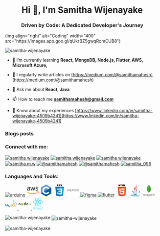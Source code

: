 <h1 align="center">Hi 👋, I'm Samitha Wijenayake</h1>
<h3 align="center">Driven by Code: A Dedicated Developer's Journey</h3>
(img align="right" alt="Coding" width="400" src="https://images.app.goo.gl/qUkrBZ5gwqRomCUB8")

<p align="left"> <img src="https://komarev.com/ghpvc/?username=samitha-wijenayake&label=Profile%20views&color=0e75b6&style=flat" alt="samitha-wijenayake" /> </p>

- 🌱 I’m currently learning **React, MongoDB, Node.js, Flutter, AWS, Microsoft Azure,**

- 📝 I regularly write articles on [https://medium.com/@samithamahesh](https://medium.com/@samithamahesh)

- 💬 Ask me about **React, Java**

- 📫 How to reach me **samithamahesh@gmail.com**

- 📄 Know about my experiences [https://www.linkedin.com/in/samitha-wijenayake-4509b4241](https://www.linkedin.com/in/samitha-wijenayake-4509b4241)

### Blogs posts
<!-- BLOG-POST-LIST:START -->
<!-- BLOG-POST-LIST:END -->

<h3 align="left">Connect with me:</h3>
<p align="left">
<a href="https://linkedin.com/in/samitha wijenayake" target="blank"><img align="center" src="https://raw.githubusercontent.com/rahuldkjain/github-profile-readme-generator/master/src/images/icons/Social/linked-in-alt.svg" alt="samitha wijenayake" height="30" width="40" /></a>
<a href="https://stackoverflow.com/users/samitha wijenayake" target="blank"><img align="center" src="https://raw.githubusercontent.com/rahuldkjain/github-profile-readme-generator/master/src/images/icons/Social/stack-overflow.svg" alt="samitha wijenayake" height="30" width="40" /></a>
<a href="https://fb.com/samitha wijenayake" target="blank"><img align="center" src="https://raw.githubusercontent.com/rahuldkjain/github-profile-readme-generator/master/src/images/icons/Social/facebook.svg" alt="samitha wijenayake" height="30" width="40" /></a>
<a href="https://instagram.com/samitha.m.w" target="blank"><img align="center" src="https://raw.githubusercontent.com/rahuldkjain/github-profile-readme-generator/master/src/images/icons/Social/instagram.svg" alt="samitha.m.w" height="30" width="40" /></a>
<a href="https://medium.com/@samithamahesh" target="blank"><img align="center" src="https://raw.githubusercontent.com/rahuldkjain/github-profile-readme-generator/master/src/images/icons/Social/medium.svg" alt="@samithamahesh" height="30" width="40" /></a>
<a href="https://www.hackerrank.com/@samithamahesh" target="blank"><img align="center" src="https://raw.githubusercontent.com/rahuldkjain/github-profile-readme-generator/master/src/images/icons/Social/hackerrank.svg" alt="@samithamahesh" height="30" width="40" /></a>
<a href="https://discord.gg/samitha_096" target="blank"><img align="center" src="https://raw.githubusercontent.com/rahuldkjain/github-profile-readme-generator/master/src/images/icons/Social/discord.svg" alt="samitha_096" height="30" width="40" /></a>
</p>

<h3 align="left">Languages and Tools:</h3>
<p align="left"> <a href="https://www.arduino.cc/" target="_blank" rel="noreferrer"> <img src="https://cdn.worldvectorlogo.com/logos/arduino-1.svg" alt="arduino" width="40" height="40"/> </a> <a href="https://aws.amazon.com" target="_blank" rel="noreferrer"> <img src="https://raw.githubusercontent.com/devicons/devicon/master/icons/amazonwebservices/amazonwebservices-original-wordmark.svg" alt="aws" width="40" height="40"/> </a> <a href="https://www.cprogramming.com/" target="_blank" rel="noreferrer"> <img src="https://raw.githubusercontent.com/devicons/devicon/master/icons/c/c-original.svg" alt="c" width="40" height="40"/> </a> <a href="https://www.w3schools.com/css/" target="_blank" rel="noreferrer"> <img src="https://raw.githubusercontent.com/devicons/devicon/master/icons/css3/css3-original-wordmark.svg" alt="css3" width="40" height="40"/> </a> <a href="https://expressjs.com" target="_blank" rel="noreferrer"> <img src="https://raw.githubusercontent.com/devicons/devicon/master/icons/express/express-original-wordmark.svg" alt="express" width="40" height="40"/> </a> <a href="https://www.figma.com/" target="_blank" rel="noreferrer"> <img src="https://www.vectorlogo.zone/logos/figma/figma-icon.svg" alt="figma" width="40" height="40"/> </a> <a href="https://flutter.dev" target="_blank" rel="noreferrer"> <img src="https://www.vectorlogo.zone/logos/flutterio/flutterio-icon.svg" alt="flutter" width="40" height="40"/> </a> <a href="https://www.w3.org/html/" target="_blank" rel="noreferrer"> <img src="https://raw.githubusercontent.com/devicons/devicon/master/icons/html5/html5-original-wordmark.svg" alt="html5" width="40" height="40"/> </a> <a href="https://www.java.com" target="_blank" rel="noreferrer"> <img src="https://raw.githubusercontent.com/devicons/devicon/master/icons/java/java-original.svg" alt="java" width="40" height="40"/> </a> <a href="https://www.mongodb.com/" target="_blank" rel="noreferrer"> <img src="https://raw.githubusercontent.com/devicons/devicon/master/icons/mongodb/mongodb-original-wordmark.svg" alt="mongodb" width="40" height="40"/> </a> <a href="https://www.mysql.com/" target="_blank" rel="noreferrer"> <img src="https://raw.githubusercontent.com/devicons/devicon/master/icons/mysql/mysql-original-wordmark.svg" alt="mysql" width="40" height="40"/> </a> <a href="https://nodejs.org" target="_blank" rel="noreferrer"> <img src="https://raw.githubusercontent.com/devicons/devicon/master/icons/nodejs/nodejs-original-wordmark.svg" alt="nodejs" width="40" height="40"/> </a> <a href="https://reactjs.org/" target="_blank" rel="noreferrer"> <img src="https://raw.githubusercontent.com/devicons/devicon/master/icons/react/react-original-wordmark.svg" alt="react" width="40" height="40"/> </a> </p>

<p><img align="left" src="https://github-readme-stats.vercel.app/api/top-langs?username=samitha-wijenayake&show_icons=true&locale=en&layout=compact" alt="samitha-wijenayake" /></p>

<p>&nbsp;<img align="center" src="https://github-readme-stats.vercel.app/api?username=samitha-wijenayake&show_icons=true&locale=en" alt="samitha-wijenayake" /></p>

<p><img align="center" src="https://github-readme-streak-stats.herokuapp.com/?user=samitha-wijenayake&" alt="samitha-wijenayake" /></p>
